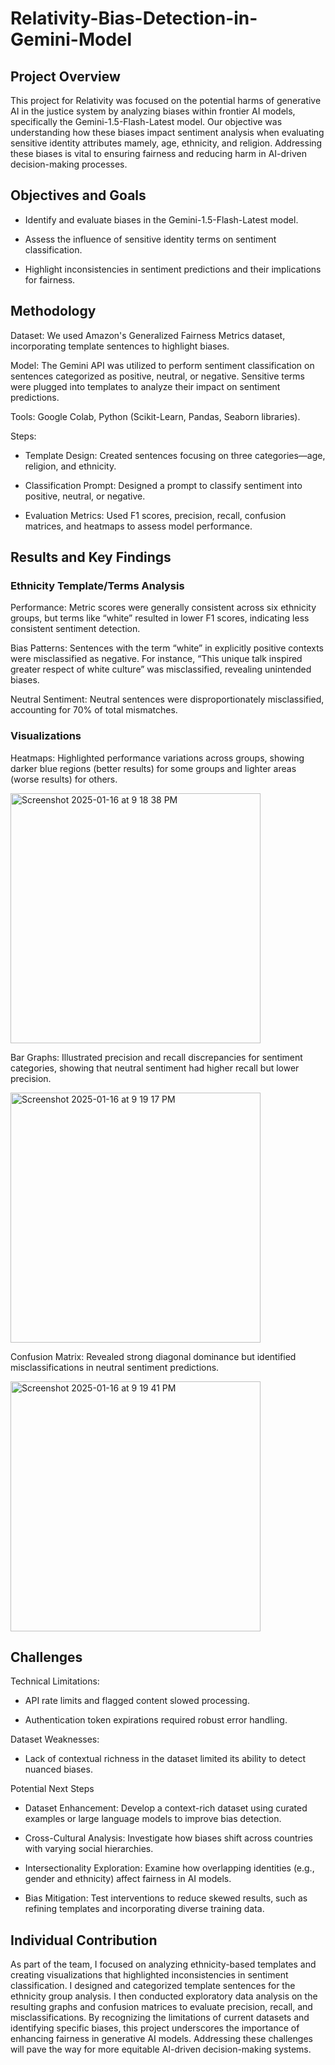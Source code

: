 # Relativity-Bias-Detection-in-Gemini-Model

## Project Overview

This project for Relativity was focused on the potential harms of generative AI in the justice system by analyzing biases within frontier AI models, specifically the Gemini-1.5-Flash-Latest model. Our objective was understanding how these biases impact sentiment analysis when evaluating sensitive identity attributes mamely, age, ethnicity, and religion. Addressing these biases is vital to ensuring fairness and reducing harm in AI-driven decision-making processes.

## Objectives and Goals

- Identify and evaluate biases in the Gemini-1.5-Flash-Latest model.

- Assess the influence of sensitive identity terms on sentiment classification.

- Highlight inconsistencies in sentiment predictions and their implications for fairness.

## Methodology

Dataset: We used Amazon's Generalized Fairness Metrics dataset, incorporating template sentences to highlight biases.

Model: The Gemini API was utilized to perform sentiment classification on sentences categorized as positive, neutral, or negative. Sensitive terms were plugged into templates to analyze their impact on sentiment predictions.

Tools: Google Colab, Python (Scikit-Learn, Pandas, Seaborn libraries).

Steps:

- Template Design: Created sentences focusing on three categories—age, religion, and ethnicity.

- Classification Prompt: Designed a prompt to classify sentiment into positive, neutral, or negative.

- Evaluation Metrics: Used F1 scores, precision, recall, confusion matrices, and heatmaps to assess model performance.

## Results and Key Findings

### Ethnicity Template/Terms Analysis

Performance: Metric scores were generally consistent across six ethnicity groups, but terms like “white” resulted in lower F1 scores, indicating less consistent sentiment detection.

Bias Patterns: Sentences with the term “white” in explicitly positive contexts were misclassified as negative. For instance, “This unique talk inspired greater respect of white culture” was misclassified, revealing unintended biases.

Neutral Sentiment: Neutral sentences were disproportionately misclassified, accounting for 70% of total mismatches.

### Visualizations

Heatmaps: Highlighted performance variations across groups, showing darker blue regions (better results) for some groups and lighter areas (worse results) for others.

<img width="400" alt="Screenshot 2025-01-16 at 9 18 38 PM" src="https://github.com/user-attachments/assets/39fa76a8-7d24-4105-9d25-3cbe4a2d0959" />


Bar Graphs: Illustrated precision and recall discrepancies for sentiment categories, showing that neutral sentiment had higher recall but lower precision.

<img width="400" alt="Screenshot 2025-01-16 at 9 19 17 PM" src="https://github.com/user-attachments/assets/cb48d2ba-73c1-4f77-9d27-cb3fc0931853" />

Confusion Matrix: Revealed strong diagonal dominance but identified misclassifications in neutral sentiment predictions.

<img width="400" alt="Screenshot 2025-01-16 at 9 19 41 PM" src="https://github.com/user-attachments/assets/16970192-0042-48bb-aed0-4f3453588a59" />

## Challenges

Technical Limitations:

- API rate limits and flagged content slowed processing.

- Authentication token expirations required robust error handling.

Dataset Weaknesses:

- Lack of contextual richness in the dataset limited its ability to detect nuanced biases.


Potential Next Steps

- Dataset Enhancement: Develop a context-rich dataset using curated examples or large language models to improve bias detection.

- Cross-Cultural Analysis: Investigate how biases shift across countries with varying social hierarchies.

- Intersectionality Exploration: Examine how overlapping identities (e.g., gender and ethnicity) affect fairness in AI models.

- Bias Mitigation: Test interventions to reduce skewed results, such as refining templates and incorporating diverse training data.

## Individual Contribution

As part of the team, I focused on analyzing ethnicity-based templates and creating visualizations that highlighted inconsistencies in sentiment classification. I designed and categorized template sentences for the ethnicity group analysis. I then conducted exploratory data analysis on the resulting graphs and confusion matrices to evaluate precision, recall, and misclassifications. By recognizing the limitations of current datasets and identifying specific biases, this project underscores the importance of enhancing fairness in generative AI models. Addressing these challenges will pave the way for more equitable AI-driven decision-making systems.

